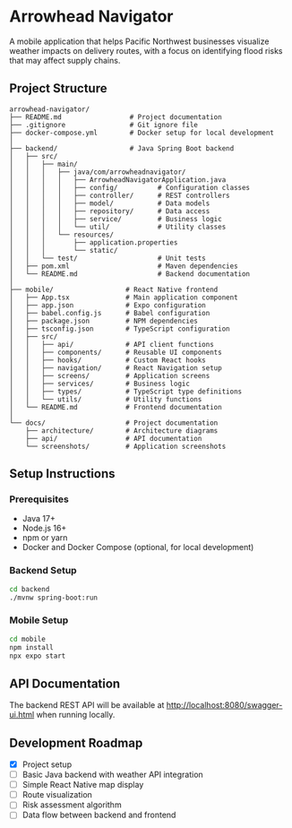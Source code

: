 # Arrowhead Navigator

A mobile application that helps Pacific Northwest businesses visualize weather impacts on delivery routes, with a focus on identifying flood risks that may affect supply chains.

## Project Structure

```
arrowhead-navigator/
├── README.md                 # Project documentation
├── .gitignore                # Git ignore file
├── docker-compose.yml        # Docker setup for local development
│
├── backend/                  # Java Spring Boot backend
│   ├── src/
│   │   ├── main/
│   │   │   ├── java/com/arrowheadnavigator/
│   │   │   │   ├── ArrowheadNavigatorApplication.java
│   │   │   │   ├── config/          # Configuration classes
│   │   │   │   ├── controller/      # REST controllers
│   │   │   │   ├── model/           # Data models
│   │   │   │   ├── repository/      # Data access
│   │   │   │   ├── service/         # Business logic
│   │   │   │   └── util/            # Utility classes
│   │   │   └── resources/
│   │   │       ├── application.properties
│   │   │       └── static/
│   │   └── test/                    # Unit tests
│   ├── pom.xml                      # Maven dependencies
│   └── README.md                    # Backend documentation
│
├── mobile/                  # React Native frontend
│   ├── App.tsx              # Main application component
│   ├── app.json             # Expo configuration
│   ├── babel.config.js      # Babel configuration
│   ├── package.json         # NPM dependencies
│   ├── tsconfig.json        # TypeScript configuration
│   ├── src/
│   │   ├── api/             # API client functions
│   │   ├── components/      # Reusable UI components
│   │   ├── hooks/           # Custom React hooks
│   │   ├── navigation/      # React Navigation setup
│   │   ├── screens/         # Application screens
│   │   ├── services/        # Business logic
│   │   ├── types/           # TypeScript type definitions
│   │   └── utils/           # Utility functions
│   └── README.md            # Frontend documentation
│
└── docs/                    # Project documentation
    ├── architecture/        # Architecture diagrams
    ├── api/                 # API documentation
    └── screenshots/         # Application screenshots
```

## Setup Instructions

### Prerequisites
- Java 17+
- Node.js 16+
- npm or yarn
- Docker and Docker Compose (optional, for local development)

### Backend Setup
```bash
cd backend
./mvnw spring-boot:run
```

### Mobile Setup
```bash
cd mobile
npm install
npx expo start
```

## API Documentation
The backend REST API will be available at [http://localhost:8080/swagger-ui.html](http://localhost:8080/swagger-ui.html) when running locally.

## Development Roadmap
- [x] Project setup
- [ ] Basic Java backend with weather API integration
- [ ] Simple React Native map display
- [ ] Route visualization
- [ ] Risk assessment algorithm
- [ ] Data flow between backend and frontend
